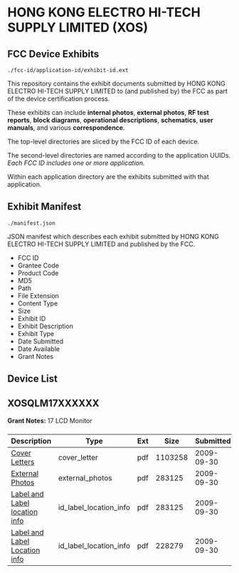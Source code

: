 # HONG KONG ELECTRO HI-TECH SUPPLY LIMITED (XOS)
## FCC Device Exhibits

```
./fcc-id/application-id/exhibit-id.ext
```

This repository contains the exhibit documents submitted by HONG KONG ELECTRO HI-TECH SUPPLY LIMITED to (and published by) the FCC as part of the device certification process.

These exhibits can include **internal photos**, **external photos**, **RF test reports**, **block diagrams**, **operational descriptions**, **schematics**, **user manuals**, and various **correspondence**.

The top-level directories are sliced by the FCC ID of each device.

The second-level directories are named according to the application UUIDs. *Each FCC ID includes one or more application.*

Within each application directory are the exhibits submitted with that application. 

## Exhibit Manifest

```
./manifest.json
```

JSON manifest which describes each exhibit submitted by HONG KONG ELECTRO HI-TECH SUPPLY LIMITED and published by the FCC.

- FCC ID
- Grantee Code
- Product Code
- MD5
- Path
- File Extension
- Content Type
- Size
- Exhibit ID
- Exhibit Description
- Exhibit Type
- Date Submitted
- Date Available
- Grant Notes

## Device List
## XOSQLM17XXXXXX
**Grant Notes:** 17 LCD Monitor

| Description | Type | Ext | Size | Submitted | Available |
| ----------- | ---- | --- | ---- | --------- | --------- |
| [Cover Letters](XOSQLM17XXXXXX/b193498eb5fa779e8e6862af51867711/1178089.pdf) | cover_letter | pdf | 1103258 | 2009-09-30 | 2009-09-30 |
| [External Photos](XOSQLM17XXXXXX/b193498eb5fa779e8e6862af51867711/1173800.pdf) | external_photos | pdf | 283125 | 2009-09-30 | 2009-09-30 |
| [Label and Label location info](XOSQLM17XXXXXX/b193498eb5fa779e8e6862af51867711/1173800.pdf) | id_label_location_info | pdf | 283125 | 2009-09-30 | 2009-09-30 |
| [Label and Label Location info](XOSQLM17XXXXXX/b193498eb5fa779e8e6862af51867711/1178092.pdf) | id_label_location_info | pdf | 228279 | 2009-09-30 | 2009-09-30 |
